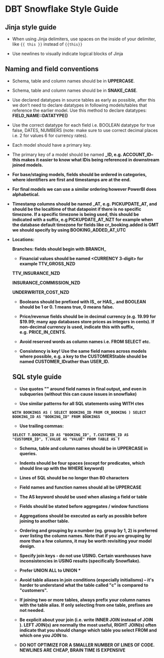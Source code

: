 # DBT Snowflake Style Guide  


##  Jinja style guide

- When using Jinja delimiters, use spaces on the inside of your delimiter, like ` {{ this }} ` instead of ` {{this}} `

- Use newlines to visually indicate logical blocks of Jinja

##  Naming and field conventions

- Schema, table and column names should be in **UPPERCASE**.

- Schema, table and column names should be in **SNAKE_CASE**.

- Use declared datatypes in source tables as early as possible, after this we don’t need to declare datatypes in following models/tables that reference the earlier model. Use this method to declare datatypes: **FIELD_NAME::DATATYPE()**

- Use the correct datatype for each field i.e. BOOLEAN datatype for true false, DATES, NUMBERS (note: make sure to use correct decimal places i.e. 2 for values 6 for currency rates).

- Each model should have a primary key.

- The primary key of a model should be named **<OBJECT>_ID**, e.g. ACCOUNT_ID– this makes it easier to know what IDis being referenced in downstream joined models.

- For base/staging models, fields should be ordered in categories, where identifiers are first and timestamps are at the end.

- For final models we can use a similar ordering however PowerBI does alphabetical.

- Timestamp columns should be named **<EVENT>_AT**, e.g. PICKUPDATE_AT, and should be the localtime of that datapoint if there is no specific timezone. If a specific timezone is being used, this should be indicated with a suffix, e.g PICKUPDATE_AT_NZT for example when the database default timezone for fields like cr_booking.added is GMT we should specify by using BOOKING_ADDED_AT_UTC

- Locations: 

Branches: fields should begin with **BRANCH_**

- Financial values should be named **<VALUE>_<VALUETYPE>_<CURRENCY 3-digit>** for example TTV_GROSS_NZD

TTV_INSURANCE_NZD

INSURANCE_COMMISSION_NZD

UNDERWRITER_COST_NZD

- Booleans should be prefixed with **IS_** or **HAS_**. and BOOLEAN should be 1 or 0. 1 means true, 0 means false.

- Price/revenue fields should be in decimal currency (e.g. 19.99 for $19.99; many app databases store prices as integers in cents). If non-decimal currency is used, indicate this with suffix, e.g. PRICE_IN_CENTS.

- Avoid reserved words as column names i.e. FROM SELECT etc.

- Consistency is key! Use the same field names across models where possible, e.g. a key to the CUSTOMERStable should be named CUSTOMER_IDrather than USER_ID.

##  SQL style guide

- Use quotes "" around field names in final output, and even in subqueries (without this can cause issues in snowflake)

- Use similar patterns for all SQL statements using WITH ctes

`
WITH BOOKINGS AS (
    SELECT BOOKING_ID FROM CR_BOOKING
)
SELECT 
    BOOKING_ID AS "BOOKING_ID"
FROM BOOKINGS
`
    
- Use trailing commas:

`
SELECT
    T.BOOKING_ID AS "BOOKING_ID",
    T.CUSTOMER_ID AS "CUSTOMER_ID",
    T.VALUE AS "VALUE"
FROM TABLE AS T
`

- Schema, table and column names should be in **UPPERCASE** in queries.

- Indents should be four spaces (except for predicates, which should line up with the **WHERE** keyword)

- Lines of SQL should be no longer than 80 characters

- Field names and function names should all be UPPERCASE

- The **AS** keyword should be used when aliasing a field or table

- Fields should be stated before aggregates / window functions

- Aggregations should be executed as early as possible before joining to another table.

- Ordering and grouping by a number (eg. group by 1, 2) is preferred over listing the column names. Note that if you are grouping by more than a few columns, it may be worth revisiting your model design.

- Specify join keys - do not use USING. Certain warehouses have inconsistencies in USING results (specifically Snowflake).

- Prefer **UNION ALL** to UNION *

- Avoid table aliases in join conditions (especially initialisms) – it's harder to understand what the table called "c" is compared to "customers".

- If joining two or more tables, always prefix your column names with the table alias. If only selecting from one table, prefixes are not needed.

- Be explicit about your join (i.e. write **INNER JOIN** instead of **JOIN** ). **LEFT JOIN**(s) are normally the most useful, **RIGHT JOIN**(s) often indicate that you should change which table you select FROM and which one you JOIN to.

- DO NOT OPTIMIZE FOR A SMALLER NUMBER OF LINES OF CODE. NEWLINES ARE CHEAP, BRAIN TIME IS EXPENSIVE
